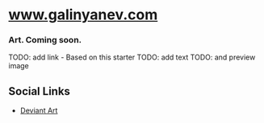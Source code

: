 # www.galinyanev.com

### Art. Coming soon.

TODO: add link - Based on this starter
TODO: add text
TODO: and preview image

## Social Links

- [Deviant Art](https://www.deviantart.com/artsygalin)
